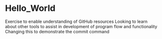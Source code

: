 # Hello_World
Exercise to enable understanding of GitHub resources
Looking to learn about other tools to assist in development of program flow and functionality
Changing this to demonstrate the commit command
